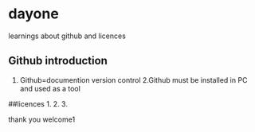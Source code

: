 # dayone
learnings about github and licences

## Github introduction
1. Github=documention
          version control
2.Github must be installed in PC and used as a tool

##licences
1.
2.
3.

thank you
welcome1
